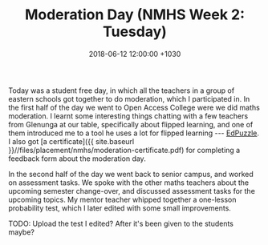 ﻿---
layout: post
title:  "Moderation Day (NMHS Week 2: Tuesday)"
date:   2018-06-12 12:00:00 +1030
categories: MTeach nmhsPlacement
tags: [2-3, 3-1, 3-3, 3-6, 5-3, 6-2, 6-3, 6-4, 7-4] 
---

Today was a student free day, in which all the teachers in a group of eastern schools got together to do moderation, which I participated in. In the first half of the day we went to Open Access College were we did maths moderation. I learnt some interesting things chatting with a few teachers from Glenunga at our table, specifically about flipped learning, and one of them introduced me to a tool he uses a lot for flipped learning --- [EdPuzzle](https://edpuzzle.com/). I also got [a certificate]({{ site.baseurl }}//files/placement/nmhs/moderation-certificate.pdf) for completing a feedback form about the moderation day. 

In the second half of the day we went back to senior campus, and worked on assessment tasks. We spoke with the other maths teachers about the upcoming semester change-over, and discussed assessment tasks for the upcoming topics. My mentor teacher whipped together a one-lesson probability test, which I later edited with some small improvements. 

TODO: Upload the test I edited? After it's been given to the students maybe?


